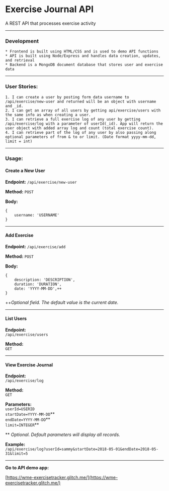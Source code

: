 # Exercise Journal API

A REST API that processes exercise activity

---
### Development
    * Frontend is built using HTML/CSS and is used to demo API functions
    * API is built using Node/Express and handles data creation, updates, and retrieval
    * Backend is a MongoDB document database that stores user and exercise data

---
### User Stories:
    1. I can create a user by posting form data username to /api/exercise/new-user and returned will be an object with username and _id.
    2. I can get an array of all users by getting api/exercise/users with the same info as when creating a user.
    3. I can retrieve a full exercise log of any user by getting /api/exercise/log with a parameter of userId(_id). App will return the user object with added array log and count (total exercise count).
    4. I can retrieve part of the log of any user by also passing along optional parameters of from & to or limit. (Date format yyyy-mm-dd, limit = int)

---
### Usage:
#### Create a New User
**Endpoint:**
```/api/exercise/new-user```

**Method:** 
```POST```

**Body:**
```
{
    username: 'USERNAME'
}
```
---
#### Add Exercise
**Endpoint:**
```/api/exercise/add```

**Method:** 
```POST```

**Body:**
```
{
    description: 'DESCRIPTION',
    duration: 'DURATION',
    date: 'YYYY-MM-DD',++
}
```
++*Optional field. The default value is the current date.*

---
#### List Users
**Endpoint:**  
```/api/exercise/users```

**Method:**  
```GET```

---
#### View Exercise Journal
**Endpoint:**  
```/api/exercise/log```

**Method:**  
```GET```

**Parameters:**  
```userId=USERID```  
```startDate=YYYY-MM-DD```**  
```endDate=YYYY-MM-DD```**  
```limit=INTEGER```**

** *Optional. Default parameters will display all records.*

**Example:**  
```/api/exercise/log?userId=sammy&startDate=2018-05-01&endDate=2018-05-31&limit=5```

---
**Go to API demo app:**

[https://wme-exercisetracker.glitch.me/](https://wme-exercisetracker.glitch.me/)
